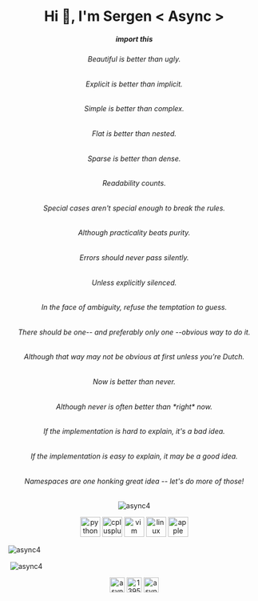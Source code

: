 <h1 align="center">Hi 👋, I'm Sergen < Async ></h1>
<h5 align="center">import this</h5>
<h6 align="center">Beautiful is better than ugly.</h6>
<h6 align="center">Explicit is better than implicit.</h6>
<h6 align="center">Simple is better than complex.</h6>
<h6 align="center">Flat is better than nested.</h6>
<h6 align="center">Sparse is better than dense.</h6>
<h6 align="center">Readability counts.</h6>
<h6 align="center">Special cases aren't special enough to break the rules.</h6>
<h6 align="center">Although practicality beats purity.</h6>
<h6 align="center">Errors should never pass silently.</h6>
<h6 align="center">Unless explicitly silenced.</h6>
<h6 align="center">In the face of ambiguity, refuse the temptation to guess.</h6>
<h6 align="center">There should be one-- and preferably only one --obvious way to do it.</h6>
<h6 align="center">Although that way may not be obvious at first unless you're Dutch.</h6>
<h6 align="center">Now is better than never.</h6>
<h6 align="center">Although never is often better than *right* now.</h6>
<h6 align="center">If the implementation is hard to explain, it's a bad idea.</h6>
<h6 align="center">If the implementation is easy to explain, it may be a good idea.</h6>
<h6 align="center">Namespaces are one honking great idea -- let's do more of those!</h6>


<p align="center"> <img src="https://komarev.com/ghpvc/?username=async4" alt="async4" /> </p>

<p align="center">
  <img src="https://devicons.github.io/devicon/devicon.git/icons/python/python-original.svg" alt="python" width="40" height="40"/>  
  <img src="https://devicons.github.io/devicon/devicon.git/icons/cplusplus/cplusplus-original.svg" alt="cplusplus" width="40" height="40"/>
  <img src="https://devicons.github.io/devicon/devicon.git/icons/vim/vim-original.svg" alt="vim" width="40" height="40"/>
  <img src="https://devicons.github.io/devicon/devicon.git/icons/linux/linux-original.svg" alt="linux" width="40" height="40"/> 
  <img src="https://devicons.github.io/devicon/devicon.git/icons/apple/apple-original.svg" alt="apple" width="40" height="40"/> 

</p>

  <img src="https://github-readme-stats.vercel.app/api/top-langs/?username=async4&layout=compact&hide=html" alt="async4" />
<p>&nbsp;<img align="center" src="https://github-readme-stats.vercel.app/api?username=async4&show_icons=true" alt="async4" /></p>

<p align="center">
<a href="https://dev.to/async4" target="blank"><img align="center" src="https://cdn.jsdelivr.net/npm/simple-icons@3.0.1/icons/dev-dot-to.svg" alt="async4" height="30" width="30" /></a>
<a href="https://stackoverflow.com/users/13956749/async" target="blank"><img align="center" src="https://cdn.jsdelivr.net/npm/simple-icons@3.0.1/icons/stackoverflow.svg" alt="13956749/async" height="30" width="30" /></a>
<a href="https://kaggle.com/asyncc" target="blank"><img align="center" src="https://cdn.jsdelivr.net/npm/simple-icons@3.0.1/icons/kaggle.svg" alt="asyncc" height="30" width="30" /></a>
</p>
